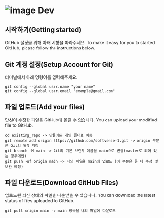 # ![image](https://github.com/HnueeJimin/softverse/assets/171033088/5ec6b8e3-b85a-4b55-a64c-3ed47f4aa4c0) Dev


## 시작하기(Getting started)

GitHub 설정을 위해 아래 사항을 따라주세요.
To make it easy for you to started GitHub, please follow the instructions below.

## Git 계정 설정(Setup Account for Git)
터미널에서 아래 명령어를 입력해주세요.

```
git config --global user.name "your name"
git config --global user.email "example@gmail.com"
```

## 파일 업로드(Add your files)
당신이 수정한 파일을 GitHub에 올릴 수 있습니다.
You can upload your modified file to GitHub.

```
cd existing_repo -> 만들어둔 개인 폴더로 이동
git remote add origin https://github.com/softverse-1.git -> origin 부분은 Git의 별칭 지정
git branch -M main -> Git의 기본 브랜치 이름을 main으로 변경(master로 되어 있는 경우에만)
git push -uf origin main -> 나의 파일을 main에 업로드 (이 부분은 좀 더 수정 및 보완 예정)
```

## 파일 다운로드(Download GitHub Files)
업로드된 최신 상태의 파일을 다운받을 수 있습니다.
You can download the latest status of files uploaded to GitHub.

```
git pull origin main -> main 항목을 나의 파일에 다운로드
```

